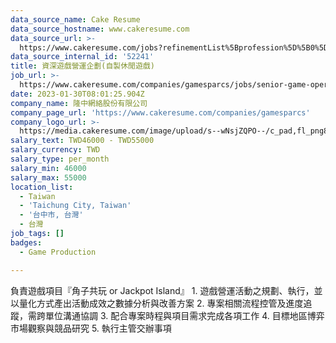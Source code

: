 ```yaml
---
data_source_name: Cake Resume
data_source_hostname: www.cakeresume.com
data_source_url: >-
  https://www.cakeresume.com/jobs?refinementList%5Bprofession%5D%5B0%5D=game-production&range%5Bsalary_range%5D%5Bmin%5D=100000
data_source_internal_id: '52241'
title: 資深遊戲營運企劃(自製休閒遊戲)
job_url: >-
  https://www.cakeresume.com/companies/gamesparcs/jobs/senior-game-operation-planner
date: 2023-01-30T08:01:25.904Z
company_name: 隆中網絡股份有限公司
company_page_url: 'https://www.cakeresume.com/companies/gamesparcs'
company_logo_url: >-
  https://media.cakeresume.com/image/upload/s--wNsjZQPO--/c_pad,fl_png8,h_200,w_200/v1672363006/iqn45aarox9yomr9pxcj.png
salary_text: TWD46000 - TWD55000
salary_currency: TWD
salary_type: per_month
salary_min: 46000
salary_max: 55000
location_list:
  - Taiwan
  - 'Taichung City, Taiwan'
  - '台中市, 台灣'
  - 台灣
job_tags: []
badges:
  - Game Production

---
```


負責遊戲項目『角子共玩 or Jackpot Island』 1. 遊戲營運活動之規劃、執行，並以量化方式產出活動成效之數據分析與改善方案 2. 專案相關流程控管及進度追蹤，需跨單位溝通協調 3. 配合專案時程與項目需求完成各項工作 4. 目標地區博弈市場觀察與競品研究 5. 執行主管交辦事項